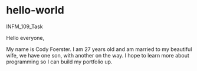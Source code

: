 # hello-world
INFM_109_Task

Hello everyone,

My name is Cody Foerster. 
I am 27 years old and am married to my beautiful wife, we have one son, with another on the way. 
I hope to learn more about programming so I can build my portfolio up.
